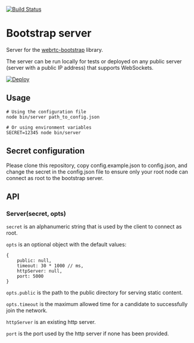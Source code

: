 [![Build Status](https://travis-ci.org/elavoie/webrtc-bootstrap-server.svg?branch=master)](https://travis-ci.org/elavoie/webrtc-bootstrap-server)

# Bootstrap server

Server for the [webrtc-bootstrap](https://github.com/elavoie/webrtc-bootstrap) library.

The server can be run locally for tests or deployed on any public server
(server with a public IP address) that supports WebSockets.

[![Deploy](https://www.herokucdn.com/deploy/button.svg)](https://heroku.com/deploy)

## Usage

    # Using the configuration file
    node bin/server path_to_config.json

    # Or using environment variables
    SECRET=12345 node bin/server

## Secret configuration

Please clone this repository, copy config.example.json to config.json, and
change the secret in the config.json file to ensure only your root node can
connect as root to the bootstrap server.

## API

### Server(secret, opts)

`secret` is an alphanumeric string that is used by the client to connect as root.

`opts` is an optional object with the default values:

    {
        public: null,
        timeout: 30 * 1000 // ms,
        httpServer: null,
        port: 5000
    }

`opts.public` is the path to the public directory for serving static content.

`opts.timeout` is the maximum allowed time for a candidate to successfully join the network.

`httpServer` is an existing http server.

`port` is the port used by the http server if none has been provided.
